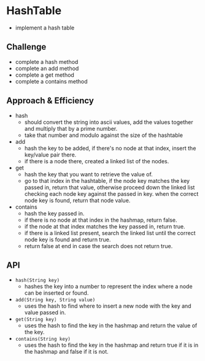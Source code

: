 # HashTable
- implement a hash table 


## Challenge
- complete a hash method
- complete an add method
- complete a get method
- complete a contains method

## Approach & Efficiency
- hash
  - should convert the string into ascii values, add the values together and multiply that by a prime number.
  - take that number and modulo against the size of the hashtable
- add
  - hash the key to be added, if there's no node at that index, insert the key/value pair there.
  - if there is a node there, created a linked list of the nodes.
- get
  - hash the key that you want to retrieve the value of.
  - go to that index in the hashtable, if the node key matches the key passed in, return that value, otherwise proceed down the linked list checking each node key against the passed in key. when the correct node key is found, return that node value.
- contains
  - hash the key passed in.
  - if there is no node at that index in the hashmap, return false.
  - if the node at that index matches the key passed in, return true.
  - if there is a linked list present, search the linked list until the correct node key is found and return true.
  - return false at end in case the search does not return true.

## API
- ```hash(String key)```
  - hashes the key into a number to represent the index where a node can be inserted or found.
- ```add(String key, String value)```
  - uses the hash to find where to insert a new node with the key and value passed in.
- ```get(String key)```
  - uses the hash to find the key in the hashmap and return the value of the key.
- ```contains(String key)```
  - uses the hash to find the key in the hashmap and return true if it is in the hashmap and false if it is not.